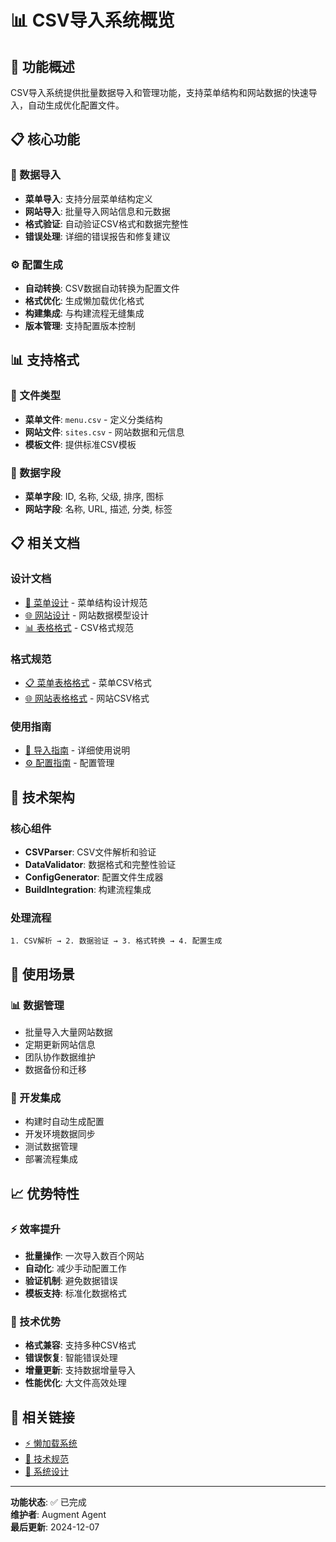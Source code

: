 # 📊 CSV导入系统概览

## 🎯 功能概述

CSV导入系统提供批量数据导入和管理功能，支持菜单结构和网站数据的快速导入，自动生成优化配置文件。

## 📋 核心功能

### 🔧 数据导入
- **菜单导入**: 支持分层菜单结构定义
- **网站导入**: 批量导入网站信息和元数据
- **格式验证**: 自动验证CSV格式和数据完整性
- **错误处理**: 详细的错误报告和修复建议

### ⚙️ 配置生成
- **自动转换**: CSV数据自动转换为配置文件
- **格式优化**: 生成懒加载优化格式
- **构建集成**: 与构建流程无缝集成
- **版本管理**: 支持配置版本控制

## 📊 支持格式

### 📁 文件类型
- **菜单文件**: `menu.csv` - 定义分类结构
- **网站文件**: `sites.csv` - 网站数据和元信息
- **模板文件**: 提供标准CSV模板

### 🔧 数据字段
- **菜单字段**: ID, 名称, 父级, 排序, 图标
- **网站字段**: 名称, URL, 描述, 分类, 标签

## 📋 相关文档

### 设计文档
- [📐 菜单设计](menu-design.md) - 菜单结构设计规范
- [🌐 网站设计](site-design.md) - 网站数据模型设计
- [📊 表格格式](table-format.md) - CSV格式规范

### 格式规范
- [📋 菜单表格格式](menu-table-format.md) - 菜单CSV格式
- [🌐 网站表格格式](site-table-format.md) - 网站CSV格式

### 使用指南
- [📖 导入指南](import-guide.md) - 详细使用说明
- [⚙️ 配置指南](../../02-user-guides/configuration-guide.md) - 配置管理

## 🔧 技术架构

### 核心组件
- **CSVParser**: CSV文件解析和验证
- **DataValidator**: 数据格式和完整性验证
- **ConfigGenerator**: 配置文件生成器
- **BuildIntegration**: 构建流程集成

### 处理流程
```
1. CSV解析 → 2. 数据验证 → 3. 格式转换 → 4. 配置生成
```

## 🚀 使用场景

### 📊 数据管理
- 批量导入大量网站数据
- 定期更新网站信息
- 团队协作数据维护
- 数据备份和迁移

### 🔧 开发集成
- 构建时自动生成配置
- 开发环境数据同步
- 测试数据管理
- 部署流程集成

## 📈 优势特性

### ⚡ 效率提升
- **批量操作**: 一次导入数百个网站
- **自动化**: 减少手动配置工作
- **验证机制**: 避免数据错误
- **模板支持**: 标准化数据格式

### 🔧 技术优势
- **格式兼容**: 支持多种CSV格式
- **错误恢复**: 智能错误处理
- **增量更新**: 支持数据增量导入
- **性能优化**: 大文件高效处理

## 🔗 相关链接

- [⚡ 懒加载系统](../lazy-loading/OVERVIEW.md)
- [🔬 技术规范](../../05-technical/api-specifications.md)
- [🎨 系统设计](../../07-design/system-design.md)

---

**功能状态**: ✅ 已完成  
**维护者**: Augment Agent  
**最后更新**: 2024-12-07
